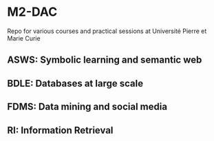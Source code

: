# M2-DAC
Repo for various courses and practical sessions at Université Pierre et Marie Curie

## ASWS: Symbolic learning and semantic web
## BDLE: Databases at large scale
## FDMS: Data mining and social media
## RI: Information Retrieval

